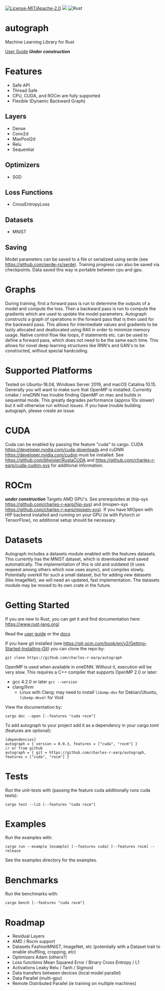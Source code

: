[![License-MIT/Apache-2.0](https://img.shields.io/badge/license-MIT/Apache_2.0-blue.svg)](https://github.com/charles-r-earp/autograph/blob/master/LICENSE-APACHE)
![](https://docs.rs/autograph/badge.svg?)
![Rust](https://github.com/charles-r-earp/autograph/workflows/Rust/badge.svg?branch=master)

# autograph
Machine Learning Library for Rust

[User Guide](https://charles-r-earp.github.io/autograph/?) ***Under construction***

# Features
  - Safe API
  - Thread Safe
  - CPU, CUDA, and ROCm are fully supported
  - Flexible (Dynamic Backward Graph)

## Layers
  - Dense
  - Conv2d
  - MaxPool2d
  - Relu
  - Sequential

## Optimizers
  - SGD
 
## Loss Functions
  - CrossEntropyLoss
 
## Datasets
  - MNIST
  
## Saving 
Model parameters can be saved to a file or serialized using serde (see https://github.com/serde-rs/serde). Training progress can also be saved via checkpoints. Data saved this way is portable between cpu and gpu. 

# Graphs
During training, first a forward pass is run to determine the outputs of a model and compute the loss. Then a backward pass is run to compute the gradients which are used to update the model parameters. Autograph constructs a graph of operations in the forward pass that is then used for the backward pass. This allows for intermediate values and gradients to be lazily allocated and deallocated using RAII in order to minimize memory usage. Native control flow like loops, if statements etc. can be used to define a forward pass, which does not need to be the same each time. This allows for novel deep learning structures like RNN's and GAN's to be constructed, without special hardcoding. 

# Supported Platforms
Tested on Ubuntu-18.04, Windows Server 2019, and macOS Catalina 10.15. Generally you will want to make sure that OpenMP is installed. Currently cmake / oneDNN has trouble finding OpenMP on mac and builds in sequential mode. This greatly degrades performance (approx 10x slower) but it will otherwise run without issues. If you have trouble building autograph, please create an issue. 

# CUDA
Cuda can be enabled by passing the feature "cuda" to cargo. CUDA https://developer.nvidia.com/cuda-downloads and cuDNN https://developer.nvidia.com/cudnn must be installed. See https://github.com/bheisler/RustaCUDA and https://github.com/charles-r-earp/cuda-cudnn-sys for additional information. 

# ROCm 
***under construction***
Targets AMD GPU's. See prerequisites at (hip-sys https://github.com/charles-r-earp/hip-sys) and (miopen-sys https://github.com/charles-r-earp/miopen-sys). If you have MIOpen with HIP backend installed and running on your GPU (ie with Pytorch or TensorFlow), no additional setup should be necessary. 

# Datasets
Autograph includes a datasets module enabled with the features datasets. This currently has the MNIST dataset, which is downloaded and saved automatically. The implementation of this is old and outdated (it uses reqwest among others which now uses async), and compiles slowly. Potentially overkill for such a small dataset, but for adding new datasets (like ImageNet), we will need an updated, fast implementation. The datasets module may be moved to its own crate in the future. 

# Getting Started
If you are new to Rust, you can get it and find documentation here: https://www.rust-lang.org/

Read the [user guide](https://charles-r-earp.github.io/autograph/?) or the [docs](https://docs.rs/autograph/0.0.3/autograph/)

If you have git installed (see https://git-scm.com/book/en/v2/Getting-Started-Installing-Git) you can clone the repo by:
```
git clone https://github.com/charles-r-earp/autograph
```

OpenMP is used when available in oneDNN. Without it, execution will be very slow. This requires a C++ compiler that supports OpenMP 2.0 or later:
  - gcc 4.2.0 or later `gcc --version`
  - clang/llvm 
    - Linux with Clang: may need to install `libomp-dev` for Debian/Ubuntu, `libomp-devel` for Void

View the documentation by:
```
cargo doc --open [--features "cuda rocm"]
```
To add autograph to your project add it as a dependency in your cargo.toml (features are optional):
```
[dependencies]
autograph = { version = 0.0.3, features = ["cuda", "rocm"] }
// or from github
autograph = { git = https://github.com/charles-r-earp/autograph, features = ["cuda", "rocm"] }
```

# Tests
Run the unit-tests with (passing the feature cuda additionally runs cuda tests):
```
cargo test --lib [--features "cuda rocm"]
```

# Examples
Run the examples with:
```
cargo run --example [example] [--features cuda] [--features rocm] --release
```
See the examples directory for the examples.

# Benchmarks
Run the benchmarks with:
```
cargo bench [--features "cuda rocm"]
```

# Roadmap 
  - Residual Layers
  - AMD / Rocm support
  - Datasets FashionMNIST, ImageNet, etc (potentially with a Dataset trait to enable shuffling, cropping, etc) 
  - Optimizers Adam (others?)
  - Loss functions Mean Squared Error / Binary Cross Entropy / L1 
  - Activations Leaky Relu / Tanh / Sigmoid
  - Data transfers between devices (local model parallel)
  - Data Parallel (multi-gpu)
  - Remote Distributed Parallel (ie training on multiple machines)
